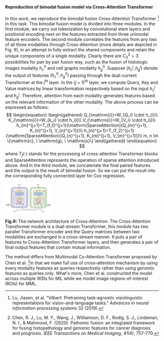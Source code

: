 #### Reproduction of bimodal fusion model via Cross-Attention Transformer 

In this work, we reproduce the bimodal fusion Cross-Attention Transformer [^1] in this task. This bimodal fusion model is divided into three modules. In the first module, we carry out tokenization by convolutional stem layers and positional encoding next on the features extracted from three unimodal feature encoders. The second module correlates the features from any two of all three modalities through Cross-Attention (more details are depicted in Fig. 9), in an attempt to fully extract the shared components and retain the unique components of a single modality. Clearly there are $C_{3}^{2}=3$ possibilities for pair by pair fusion way, such as the fusion of histologic images modality $h_c^0$ and cell graphs modality $h_g^0$. Suppose $\left(h_{c}^{j}, h_{g}^{j}\right)$ denote the output of features $\left(h_{c}^{0}, h_{g}^{0}\right)$ passing through the dual-current Transformer at the $j^{\text {th}}$ layer. In the $(j+1)^{t h}$ layer, we compute Query, Key and Value matrices by linear transformation respectively based on the input $h_{c}^{j}$ and $h_{g}^{j}$. Therefore, attention from each modality generates features based on the relevant information of the other modality. The above process can be expressed as follows:
$$
\begin{equation}
    \begin{gathered}
        Q_{\mathrm{i}}=W_{Q_i} \cdot h_{i}\\
        K_{\mathrm{i}}=W_{k_i} \cdot h_{i}\\
        V_{\mathrm{i}}=W_{V_i} \cdot h_{i}\\
        h_{m}^{j+1}=T_{f_1}^{j+1}(\mathrm{SparseAttention}(Q_{m}^{j+1}, K_{n}^{j+1}, V_{n}^{j+1}))\\
        h_{n}^{j+1}=T_{f_2}^{j+1}(\mathrm{SparseAttention}(Q_{n}^{j+1}, K_{m}^{j+1}, V_{m}^{j+1}))\\
        m, n \in \{\mathrm{c}, \ \mathrm{g}, \ \mathrm{s}\}
    \end{gathered} 
\end{equation}
$$
where $T_f\left( \cdot \right)$ stands for the processing of cross-attention Transformer blocks and $\mathrm{SparseAttention}$ represents the operation of sparse attention introduced above.
And in the third module, we concatenate the final paired features and the output is the result of bimodal fusion. So we can put the result into the corresponding fully connected layer for Cox regression. 

<img src="FIgure4.png" alt="FIgure4" style="zoom:15%;" />

<p style="text-align: left;">
    <strong>Fig.9:</strong> The network architecture of Cross-Attention: The Cross-Attention Transformer    module is a dual-stream Transformer, this module has two parallel Transformer encoder and the Query matrices between two modalities are exchanged in a cross-stream manner. It puts a pair of features to Cross-Attention Transformer layers, and then generates a pair of final output features that contain mutual information.
</p>

The method differs from Multimodal Co-Attention Transformer proposed by Chen et al. [^2]in that we make full use of cross-attention mechanism by using every modality features as queries respectively rather than using genomic features as queries only. What's more, Chen et al. constructed the model across multiple WSIs for MIL while we model image regions-of-interest (ROIs) for MML. 

[^1]: Lu, Jiasen, et al. "Vilbert: Pretraining task-agnostic visiolinguistic representations for vision-and-language tasks." *Advances in neural information processing systems* 32 (2019).
[^2]: Chen, R. J., Lu, M. Y., Wang, J., Williamson, D. F., Rodig, S. J., Lindeman, N. I., & Mahmood, F. (2020). Pathomic fusion: an integrated framework for fusing histopathology and genomic features for cancer diagnosis and prognosis. *IEEE Transactions on Medical Imaging*, *41*(4), 757-770.
